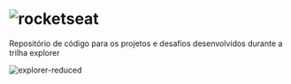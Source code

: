 # ![rocketseat](https://user-images.githubusercontent.com/55025119/193422323-288107af-2960-4af6-940c-9af22d840e54.svg)

Repositório de código para os projetos e desafios desenvolvidos durante a trilha explorer

![explorer-reduced](https://user-images.githubusercontent.com/55025119/193422379-b1ba6de6-c063-44b8-b14b-d0891ce7e807.svg)

